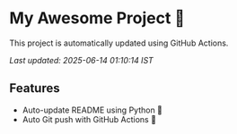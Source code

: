 # My Awesome Project 🚀

This project is automatically updated using GitHub Actions.

_Last updated: 2025-06-14 01:10:14 IST_

## Features
- Auto-update README using Python 🐍
- Auto Git push with GitHub Actions 🤖
